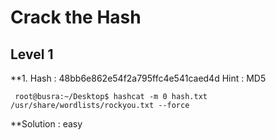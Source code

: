 # Crack the Hash 

## Level 1

**1. 
Hash : 48bb6e862e54f2a795ffc4e541caed4d
Hint : MD5

``` root@busra:~/Desktop$ hashcat -m 0 hash.txt /usr/share/wordlists/rockyou.txt --force```

**Solution : easy
